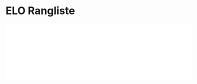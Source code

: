 # ELO Rangliste

<iframe src="../plot_elo_overall.html"
        scrolling="no" seamless="seamless"
        frameBorder="0" width="100%"
        onload="resizeIframe(this)">
</iframe>
